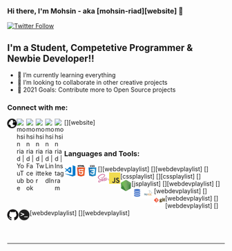 ### Hi there, I'm Mohsin - aka [mohsin-riad][website] 👋

[![Twitter Follow](https://img.shields.io/twitter/follow/codeSTACKr?color=1DA1F2&logo=twitter&style=for-the-badge)](https://twitter.com/imriad)

## I'm a Student, Competetive Programmer & Newbie Developer!!

- 🌱 I’m currently learning everything 
- 👯 I’m looking to collaborate in other creative projects
- 🥅 2021 Goals: Contribute more to Open Source projects

### Connect with me:

[<img align="left" alt="mohsinriad.com" width="22px" src="https://raw.githubusercontent.com/iconic/open-iconic/master/svg/globe.svg" />][website]
[<img align="left" alt="mohsin riad | YouTube" width="22px" src="https://cdn.jsdelivr.net/npm/simple-icons@v3/icons/youtube.svg" />][youtube]
[<img align="left" alt="mohsin riad | Facebook" width="22px" src="https://cdn.jsdelivr.net/npm/simple-icons@v3/icons/facebook.svg" />][facebook]
[<img align="left" alt="mohsin riad | Twitter" width="22px" src="https://cdn.jsdelivr.net/npm/simple-icons@v3/icons/twitter.svg" />][twitter]
[<img align="left" alt="mohsin riad | LinkedIn" width="22px" src="https://cdn.jsdelivr.net/npm/simple-icons@v3/icons/linkedin.svg" />][linkedin]
[<img align="left" alt="mohsin riad | Instagram" width="22px" src="https://cdn.jsdelivr.net/npm/simple-icons@v3/icons/instagram.svg" />][instagram]

<br />

### Languages and Tools:

[<img align="left" alt="Visual Studio Code" width="26px" src="https://raw.githubusercontent.com/github/explore/80688e429a7d4ef2fca1e82350fe8e3517d3494d/topics/visual-studio-code/visual-studio-code.png" />][webdevplaylist]
[<img align="left" alt="HTML5" width="26px" src="https://raw.githubusercontent.com/github/explore/80688e429a7d4ef2fca1e82350fe8e3517d3494d/topics/html/html.png" />][webdevplaylist]
[<img align="left" alt="CSS3" width="26px" src="https://raw.githubusercontent.com/github/explore/80688e429a7d4ef2fca1e82350fe8e3517d3494d/topics/css/css.png" />][cssplaylist]
[<img align="left" alt="Sass" width="26px" src="https://raw.githubusercontent.com/github/explore/80688e429a7d4ef2fca1e82350fe8e3517d3494d/topics/sass/sass.png" />][cssplaylist]
[<img align="left" alt="JavaScript" width="26px" src="https://raw.githubusercontent.com/github/explore/80688e429a7d4ef2fca1e82350fe8e3517d3494d/topics/javascript/javascript.png" />][jsplaylist]
[<img align="left" alt="Node.js" width="26px" src="https://raw.githubusercontent.com/github/explore/80688e429a7d4ef2fca1e82350fe8e3517d3494d/topics/nodejs/nodejs.png" />][webdevplaylist]
[<img align="left" alt="SQL" width="26px" src="https://raw.githubusercontent.com/github/explore/80688e429a7d4ef2fca1e82350fe8e3517d3494d/topics/sql/sql.png" />][webdevplaylist]
[<img align="left" alt="MySQL" width="26px" src="https://raw.githubusercontent.com/github/explore/80688e429a7d4ef2fca1e82350fe8e3517d3494d/topics/mysql/mysql.png" />][webdevplaylist]
[<img align="left" alt="Git" width="26px" src="https://raw.githubusercontent.com/github/explore/80688e429a7d4ef2fca1e82350fe8e3517d3494d/topics/git/git.png" />][webdevplaylist]
[<img align="left" alt="GitHub" width="26px" src="https://raw.githubusercontent.com/github/explore/78df643247d429f6cc873026c0622819ad797942/topics/github/github.png" />][webdevplaylist]
[<img align="left" alt="Terminal" width="26px" src="https://raw.githubusercontent.com/github/explore/80688e429a7d4ef2fca1e82350fe8e3517d3494d/topics/terminal/terminal.png" />][webdevplaylist]

<br />
<br />

---
 
[twitter]: https://twitter.com/iamriad
[facebook]: https://facebook.com/mdmohsin.riad
[youtube]: https://www.youtube.com/channel/UC7MjC_y8lv1StUVJkyTUl0Q
[instagram]: https://instagram.com/mohsin_riad
[linkedin]: https://www.linkedin.com/in/mohsin-riad/